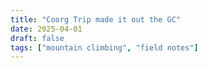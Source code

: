 ```yaml
---
title: "Coorg Trip made it out the GC"
date: 2025-04-01
draft: false
tags: ["mountain climbing", "field notes"]
---
```

